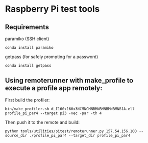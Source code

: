 # Raspberry Pi test tools

## Requirements

paramiko (SSH client)

``` 
conda install paramiko
```

getpass (for safely prompting for a password)

```
conda install getpass
```

## Using remoterunner with make_profile to execute a profile app remotely:

First build the profiler:
```
bin/make_profiler.sh d_I160x160x3NCMNCMNBMNBMNBMNBMNB1A.ell profile_pi_par4 --target pi3 -vec -par -th 4
```

Then push it to the remote and build:

```
python tools/utilities/pitest/remoterunner.py 157.54.156.100 --source_dir ./profile_pi_par4 --target_dir profile_pi_par4
```

